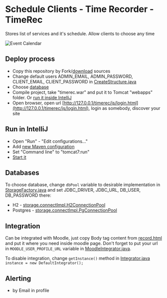 # Schedule Clients - Time Recorder - TimeRec

Stores list of services and it's schedule. Allow clients to choose any time

![Event Calendar](https://user-images.githubusercontent.com/36440722/88071423-39df8a80-cb8d-11ea-8dbf-10e0c34479fd.png)

## Deploy process

- Copy this repository by Fork/[download](https://github.com/grigory-lobkov/timerec/archive/master.zip) sources
- Change default users ADMIN_EMAIL, ADMIN_PASSWORD, CLIENT_EMAIL, CLIENT_PASSWORD in [CreateStructure.java](https://github.com/grigory-lobkov/timerec/blob/master/src/main/java/storage/CreateStructure.java)
- Choose [database](#databases)
- Compile project, take "timerec.war" and put it to Tomcat "webapps" folder. Or [run it inside IntelliJ](#run-in-intellij)
- Open browser, open url [http://127.0.0.1/timerec/js/login.html](http://127.0.0.1/timerec/js/login.html), login as somebody, discover your site

## Run in IntelliJ

- Open "Run" - "Edit configurations..."
- Add [new Maven configuration](https://user-images.githubusercontent.com/36440722/88074383-ca6b9a00-cb90-11ea-975c-b74fc5e323db.png)
- Set "Command line" to "tomcat7:run"
- [Start it](https://user-images.githubusercontent.com/36440722/88074386-cb043080-cb90-11ea-805d-fdd533286b4a.png)

## Databases

To choose database, change `dbPool` variable to desirable implementation in [StorageFactory.java](https://github.com/grigory-lobkov/timerec/blob/master/src/main/java/storage/StorageFactory.java) and set JDBC_DRIVER, JDBC_URL, DB_USER, DB_PASSWORD there:

- H2 - [storage.connectImpl.H2ConnectionPool](https://github.com/grigory-lobkov/timerec/blob/master/src/main/java/storage/connectImpl/H2ConnectionPool.java)
- Postgres - [storage.connectImpl.PgConnectionPool](https://github.com/grigory-lobkov/timerec/blob/master/src/main/java/storage/connectImpl/PgConnectionPool.java)

## Integration

Can be integrated with Moodle, just copy Body tag content from [record.html](https://github.com/grigory-lobkov/timerec/blob/master/src/main/webapp/integration/moodle/record.html) and put it where you need inside moodle page. Don't forget to put your url in `MOODLE_USER_PROFILE_URL` variable in [MoodleIntegrator.java](https://github.com/grigory-lobkov/timerec/blob/master/src/main/java/integration/impl/MoodleIntegrator.java).

To disable integration, change `getInstance()` method in [Integrator.java](https://github.com/grigory-lobkov/timerec/blob/master/src/main/java/integration/Integrator.java) `instance = new DefaultIntegrator();`

## Alerting

- by Email in profile
